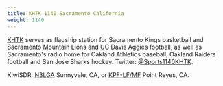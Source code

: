 ```yaml
---
title: KHTK 1140 Sacramento California
weight: 1140
---
```

[KHTK] serves as flagship station for Sacramento Kings basketball and
Sacramento Mountain Lions and UC Davis Aggies football, as well as
Sacramento's radio home for Oakland Athletics baseball, Oakland
Raiders football and San Jose Sharks hockey. Twitter: [@Sports1140KHTK].

KiwiSDR: [N3LGA] Sunnyvale, CA, or [KPF-LF/MF] Point Reyes, CA.

[N3LGA]:http://sdr.n3lga.com:8073/?f=1140.00amz10
[KHTK]:http://khtk.com/
[@Sports1140KHTK]:https://twitter.com/Sports1140KHTK
[KPF-LF/MF]:http://198.40.45.23:8072?f=1140.00amz10
